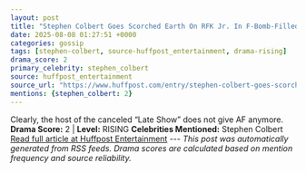 ```yaml
---
layout: post
title: "Stephen Colbert Goes Scorched Earth On RFK Jr. In F-Bomb-Filled Tirade"
date: 2025-08-08 01:27:51 +0000
categories: gossip
tags: [stephen-colbert, source-huffpost_entertainment, drama-rising]
drama_score: 2
primary_celebrity: stephen_colbert
source: huffpost_entertainment
source_url: "https://www.huffpost.com/entry/stephen-colbert-goes-scorched-earth-on-rfk-jr-in-f-bomb-filled-tirade_n_6894f675e4b0a4e36891b743"
mentions: {stephen_colbert: 2}
---
```


Clearly, the host of the canceled “Late Show” does not give AF anymore. **Drama Score:** 2 | **Level:** RISING **Celebrities Mentioned:** Stephen Colbert [Read full article at Huffpost Entertainment](https://www.huffpost.com/entry/stephen-colbert-goes-scorched-earth-on-rfk-jr-in-f-bomb-filled-tirade_n_6894f675e4b0a4e36891b743) --- *This post was automatically generated from RSS feeds. Drama scores are calculated based on mention frequency and source reliability.*